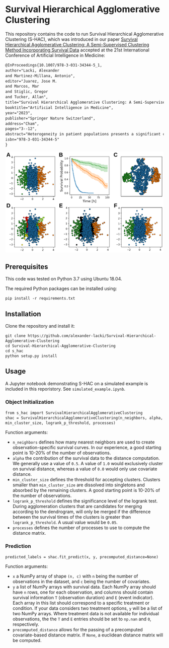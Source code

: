 # Survival Hierarchical Agglomerative Clustering
This repository contains the code to run Survival Hierarchical Agglomerative Clustering (S-HAC), which was introduced in our paper [Survival Hierarchical Agglomerative Clustering: A Semi-Supervised Clustering Method Incorporating Survival Data](https://doi.org/10.1007/978-3-031-34344-5_1) accepted at the 21st International Conference of Artificial Intelligence in Medicine:

```latex
@InProceedings{10.1007/978-3-031-34344-5_1,
author="Lacki, Alexander
and Martinez-Millana, Antonio",
editor="Juarez, Jose M.
and Marcos, Mar
and Stiglic, Gregor
and Tucker, Allan",
title="Survival Hierarchical Agglomerative Clustering: A Semi-Supervised Clustering Method Incorporating Survival Data",
booktitle="Artificial Intelligence in Medicine",
year="2023",
publisher="Springer Nature Switzerland",
address="Cham",
pages="3--12",
abstract="Heterogeneity in patient populations presents a significant challenge for healthcare professionals, as different sub-populations may require individualized therapeutic approaches. To address this issue, clustering algorithms are often employed that identify patient groups with homogeneous characteristics. Clustering algorithms are mainly unsupervised, resulting in clusters that are biologically meaningful, but not necessarily correlated with a clinical or therapeutical outcome of interest.",
isbn="978-3-031-34344-5"
}
```

![](image.png)

## Prerequisites
This code was tested on Python 3.7 using Ubuntu 18.04. 

The required Python packages can be installed using:
``` 
pip install -r requirements.txt
```

## Installation
Clone the repository and install it:
```
git clone https://github.com/alexander-lacki/Survival-Hierarchical-Agglomerative-Clustering
cd Survival-Hierarchical-Agglomerative-Clustering
cd s_hac
python setup.py install
```

## Usage
A Jupyter notebook demonstrating S-HAC on a simulated example is included in this reporistory. See `simulated_example.ipynb`.

### Object Initialization
```
from s_hac import SurvivalHierarchicalAgglomerativeClustering
shac = SurvivalHierarchicalAgglomerativeClustering(n_neighbors, alpha, min_cluster_size, logrank_p_threshold, processes)
```
Function arguments:
- `n_neighbors` defines how many nearest neighbors are used to create observation-specific survival curves. In our experience, a good starting point is 10-20% of the number of observations.
- `alpha` the contribution of the survival data to the distance computation. We generally use a value of `0.5`. A value of `1.0` would exclusively cluster on survival distance, whereas a value of `0.0` would only use covariate distance.
- `min_cluster_size` defines the threshold for accepting clusters. Clusters smaller than `min_cluster_size` are dissolved into singletons and absorbed by the remaining clusters. A good starting point is 10-20% of the number of observations.
- `logrank_p_threshold` defines the significance level of the logrank test. During agglomeration clusters that are candidates for merging according to the dendrogram, will only be merged if the difference between the survival times of the clusters is greater than `logrank_p_threshold`. A usual value would be `0.05`.
- `processes` defines the number of processes to use to compute the distance matrix.

### Prediction
```
predicted_labels = shac.fit_predict(x, y, precomputed_distance=None)
```
Function arguments:
- `x` a NumPy array of shape `(n, c)` with `n` being the number of observations in the dataset, and `c` being the number of covariates.
- `y` a list of NumPy arrays with survival data. Each NumPy array should have `n` rows, one for each observation, and columns should contain survival information `T` (observation duration) and `E` (event indicator). Each array in this list should correspond to a specific treatment or condition. If your data considers two treatment options, `y` will be a list of two NumPy arrays. Where treatment data is not available for individual observations, the the `T` and `E` entries should be set to `np.nan` and `0`, respectively.
- `precomputed_distance` allows for the passing of a precomputed covariate-based distance matrix. If `None`, a euclidean distance matrix will be computed.
